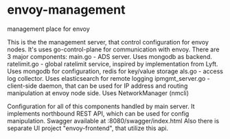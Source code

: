 # envoy-management

management place for envoy

This is the the management server, that control configuration for envoy nodes.
It's uses go-control-plane for communication with envoy.
There are 3 major components:
main.go - ADS server. Uses mongodb as backend.
ratelimit.go - global ratelimit service, inspired by implementation from Lyft. Uses mongodb for configuration, redis for key/value storage
als.go - access log collector. Uses elasticsearch for remote logging
ipmgmt_server.go - client-side daemon, that can be used for IP address and routing manipulation at envoy node side. Uses NetworkManager (nmcli)

Configuration for all of this components handled by main server. It implements northbound REST API, which can be used for config manipulation.
Swagger available at <node-ip>:8080/swagger/index.html
Also there is separate UI project "envoy-frontend", that utilize this api.
